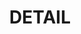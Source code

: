 ---
title: DETAIL
identifier: detail
description: 알아두면 신경쓰일 디테일 포스트 시리즈입니다. 개발간 평소에 놓칠 수 있는 디테일들을 이야기하고자 합니다.
---